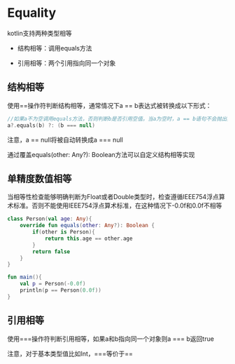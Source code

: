# Equality
kotlin支持两种类型相等

* 结构相等：调用equals方法

* 引用相等：两个引用指向同一个对象

## 结构相等
使用==操作符判断结构相等，通常情况下a == b表达式被转换成以下形式：

```kotlin
//如果a不为空调用equals方法，否则判断b是否引用空值。当a为空时，a == b语句不会抛出异常
a?.equals(b) ?: (b === null)
```

注意，a == null将被自动转换成a === null

通过覆盖equals(other: Any?): Boolean方法可以自定义结构相等实现

## 单精度数值相等
当相等性检查能够明确判断为Float或者Double类型时，检查遵循IEEE754浮点算术标准。否则不能使用IEEE754浮点算术标准，在这种情况下-0.0f和0.0f不相等

```kotlin
class Person(val age: Any){
    override fun equals(other: Any?): Boolean {
        if(other is Person){
            return this.age == other.age
        }
        return false
    }
}

fun main(){
    val p = Person(-0.0f)
    println(p == Person(0.0f))
}    
```

## 引用相等
使用===操作符判断引用相等，如果a和b指向同一个对象则a === b返回true

注意，对于基本类型值比如Int，===等价于==

